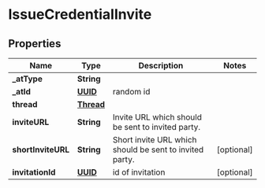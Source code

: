 # IssueCredentialInvite

## Properties
Name | Type | Description | Notes
------------ | ------------- | ------------- | -------------
**_atType** | **String** |  | 
**_atId** | [**UUID**](UUID.md) | random id | 
**thread** | [**Thread**](Thread.md) |  | 
**inviteURL** | **String** | Invite URL which should be sent to invited party. | 
**shortInviteURL** | **String** | Short invite URL which should be sent to invited party. |  [optional]
**invitationId** | [**UUID**](UUID.md) | id of invitation |  [optional]

